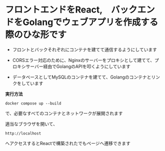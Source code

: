 # フロントエンドをReact,　バックエンドをGolangでウェブアプリを作成する際のひな形です  
  
* フロントとバックそれぞれにコンテナを建てて通信するようにしています
  
* CORSエラー対応のために、Nginxのサーバーをプロキシとして建てて、プロキシサーバー経由でGolangのAPIを叩くようにしています

* データベースとしてMySQLのコンテナを建てて、Golangのコンテナとリンクをしています  
    
**実行方法**
```
docker compose up --build
```
で、必要なすべてのコンテナとネットワークが展開されます

適当なブラウザを開いて、
```
http://localhost
```
へアクセスするとReactで構築されたでもページへ遷移できます